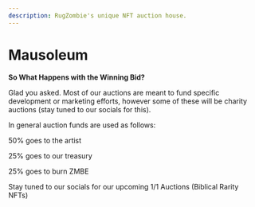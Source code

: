 ```yaml
---
description: RugZombie's unique NFT auction house.
---
```


# Mausoleum

**So What Happens with the Winning Bid?**&#x20;

Glad you asked. Most of our auctions are meant to fund specific development or marketing efforts, however some of these will be charity auctions (stay tuned to our socials for this).

In general auction funds are used as follows:

50% goes to the artist

25% goes to our treasury

25% goes to burn ZMBE

Stay tuned to our socials for our upcoming 1/1 Auctions (Biblical Rarity NFTs)

